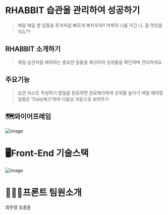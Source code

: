 # RHABBIT 습관을 관리하여 성공하기
 >매일 매일 할 일들을 토끼처럼 빠르게 해치우자!!
 > 어제의 나를 이긴 나. 좀 멋있을 지도??

## RHABBIT 소개하기
 > 매일 습관처럼 해야하는 중요한 일들을 체크하여 
 > 성취율을 확인하며 관리하세요


## 주요기능
 > 습관 리스트 작성하기
 > 할일을 완료하면 완료체크하여 성취율 높이기
 >매일 해야할 일들은 'Daily체크'하여 다음날 자동으로 보여주기

 
## 🗺와이어프레임
![image](https://user-images.githubusercontent.com/86106738/145660434-1f838d4d-4eb6-4fe9-aeda-64cf4f4b377b.png)



 
 
# 🖥Front-End 기술스택
![image](https://user-images.githubusercontent.com/86106738/145660455-b7a10913-6835-4a63-a451-44576dca2f57.png)


 

# 🧑🏻‍💻프론트 팀원소개

최주영
조종훈
 
 
